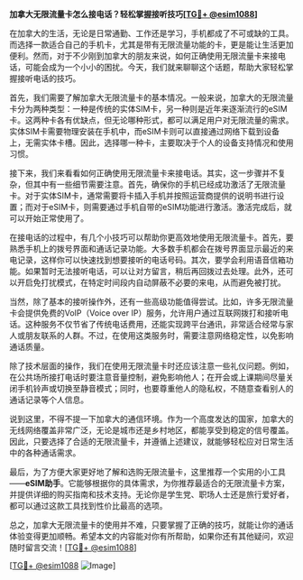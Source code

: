 **加拿大无限流量卡怎么接电话？轻松掌握接听技巧[[TG💪+ @esim1088](https://t.me/s/esim1088)]**

在加拿大的生活，无论是日常通勤、工作还是学习，手机都成了不可或缺的工具。而选择一款适合自己的手机卡，尤其是带有无限流量功能的卡，更是能让生活更加便利。然而，对于不少刚到加拿大的朋友来说，如何正确使用无限流量卡来接电话，可能会成为一个小小的困扰。今天，我们就来聊聊这个话题，帮助大家轻松掌握接听电话的技巧。

首先，我们需要了解加拿大无限流量卡的基本情况。一般来说，加拿大的无限流量卡分为两种类型：一种是传统的实体SIM卡，另一种则是近年来逐渐流行的eSIM卡。这两种卡各有优缺点，但无论哪种形式，都可以满足用户对无限流量的需求。实体SIM卡需要物理安装在手机中，而eSIM卡则可以直接通过网络下载到设备上，无需实体卡槽。因此，选择哪一种卡，主要取决于个人的设备支持情况和使用习惯。

接下来，我们来看看如何正确使用无限流量卡来接电话。其实，这一步骤并不复杂，但其中有一些细节需要注意。首先，确保你的手机已经成功激活了无限流量卡。对于实体SIM卡，通常需要将卡插入手机并按照运营商提供的说明书进行设置；而对于eSIM卡，则需要通过手机自带的eSIM功能进行激活。激活完成后，就可以开始正常使用了。

在接电话的过程中，有几个小技巧可以帮助你更高效地使用无限流量卡。首先，要熟悉手机上的拨号界面和通话记录功能。大多数手机都会在拨号界面显示最近的来电记录，这样你可以快速找到想要接听的电话号码。其次，要学会利用语音信箱功能。如果暂时无法接听电话，可以让对方留言，稍后再回拨过去处理。此外，还可以开启免打扰模式，在特定时间段内自动屏蔽不必要的来电，从而避免被打扰。

当然，除了基本的接听操作外，还有一些高级功能值得尝试。比如，许多无限流量卡会提供免费的VoIP（Voice over IP）服务，允许用户通过互联网拨打和接听电话。这种服务不仅节省了传统电话费用，还能实现跨平台通讯，非常适合经常与家人或朋友联系的人群。不过，在使用这类服务时，需要注意网络稳定性，以免影响通话质量。

除了技术层面的操作，我们在使用无限流量卡时还应该注意一些礼仪问题。例如，在公共场所接打电话时要注意音量控制，避免影响他人；在开会或上课期间尽量关闭手机铃声或切换至静音模式；同时，也要尊重他人的隐私权，不随意查看别人的通话记录等个人信息。

说到这里，不得不提一下加拿大的通信环境。作为一个高度发达的国家，加拿大的无线网络覆盖非常广泛，无论是城市还是乡村地区，都能享受到稳定的信号覆盖。因此，只要选择了合适的无限流量卡，并遵循上述建议，就能够轻松应对日常生活中的各种通话需求。

最后，为了方便大家更好地了解和选购无限流量卡，这里推荐一个实用的小工具——**eSIM助手**。它能够根据你的具体需求，为你推荐最适合的无限流量卡方案，并提供详细的购买指南和技术支持。无论你是学生党、职场人士还是旅行爱好者，都可以通过这款工具找到性价比最高的选项。

总之，加拿大无限流量卡的使用并不难，只要掌握了正确的技巧，就能让你的通话体验变得更加顺畅。希望本文的内容能对你有所帮助，如果你还有其他疑问，欢迎随时留言交流！[[TG💪+ @esim1088](https://t.me/s/esim1088)]

[[TG💪+ @esim1088](https://t.me/s/esim1088) ![Image](https://i.postimg.cc/4NQfJmqS/Snipaste-2025-05-13-00-14-12.png)]